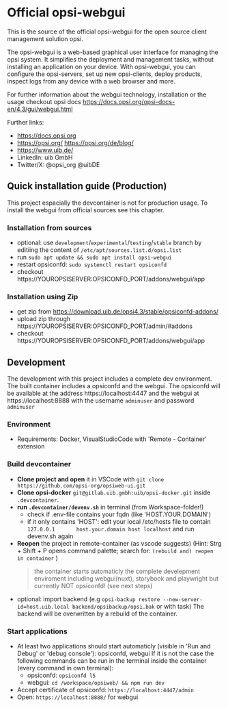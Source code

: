 # Official opsi-webgui
This is the source of the official opsi-webgui for the open source client management solution opsi.

The opsi-webgui is a web-based graphical user interface for managing the opsi system. It simplifies the deployment and management tasks, without installing an application on your device. With opsi-webgui, you can configure the opsi-servers, set up new opsi-clients, deploy products, inspect logs from any device with a web browser and more.

For further information about the webgui technology, installation or the usage checkout opsi docs https://docs.opsi.org/opsi-docs-en/4.3/gui/webgui.html

Further links:
* https://docs.opsi.org
* https://opsi.org/ https://opsi.org/de/blog/
* https://www.uib.de/
* LinkedIn: uib GmbH
* Twitter/X: @opsi_org @uibDE

## Quick installation guide (Production)
This project espacially the devcontainer is not for production usage. To install the webgui from official sources see this chapter.
### Installation from sources
* optional: use `development`/`experimental`/`testing`/`stable` branch by editiing the content of `/etc/apt/sources.list.d/opsi.list`
* run `sudo apt update && sudo apt install opsi-webgui`
* restart opsiconfd: `sudo systemctl restart opsiconfd`
* checkout https://YOUROPSISERVER:OPSICONFD_PORT/addons/webgui/app

### Installation using Zip
* get zip from https://download.uib.de/opsi4.3/stable/opsiconfd-addons/
* upload zip through https://YOUROPSISERVER:OPSICONFD_PORT/admin/#addons
* checkout https://YOUROPSISERVER:OPSICONFD_PORT/addons/webgui/app


## Development
The development with this project includes a complete dev environment. The built container includes a opsiconfd and the webgui.
The opsiconfd will be available at the address https://localhost:4447 and the webgui at https://localhost:8888 with the username `adminuser` and password `adminuser`

### Environment
* Requirements: Docker, VisualStudioCode with 'Remote - Container' extension

### Build devcontainer
* **Clone project and open** it in VSCode with `git clone https://github.com/opsi-org/opsiweb-ui.git`
* **Clone opsi-docker** `git@gitlab.uib.gmbh:uib/opsi-docker.git` inside `.devcontainer`.
* **run `.devcontainer/devenv.sh`** in terminal (from Workspace-folder!)
  * check if .env-file contains your fqdn (like 'HOST.YOUR.DOMAIN')
  * if it only contains 'HOST': edit your local /etc/hosts file to contain `127.0.0.1       host.your.domain host localhost` and run devenv.sh again
* **Reopen** the project in remote-container (as vscode suggests)
  (Hint: Strg + Shift + P opens command palette; search for: `(rebuild and) reopen in container` )
    > the container starts automaticly the complete develepment enviroment including webgui(nuxt), storybook and playwright
    > but currently NOT opsiconfd! (see next steps)
* optional: import backend (e.g `opsi-backup restore --new-server-id=host.uib.local backend/opsibackup/opsi.bak` or with task)
  The backend will be overwritten by a rebuild of the container.

### Start applications
* At least two applications should start automaticly (visible in 'Run and Debug' or 'debug console'): opsiconfd, webgui
  If it is not the case the following commands can be run in the terminal inside the container (every command in own terminal):
  * opsiconfd: `opsiconfd l5`
  * webgui: `cd /workspace/opsiweb/ && npm run dev`
* Accept certificate of opsiconfd: `https://localhost:4447/admin`
* Open: `https://localhost:8888/` for webgui


